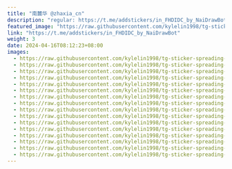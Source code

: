 ```yaml
---
title: "南麓华 @zhaxia_cn"
description: "regular: https://t.me/addstickers/in_FHDIDC_by_NaiDrawBot"
featured_image: "https://raw.githubusercontent.com/kylelin1998/tg-sticker-spreading-worldwide-images/main/img/2aa8b8a7-6675-4fcc-ac71-ffb6e71603ce.jpg"
link: "https://t.me/addstickers/in_FHDIDC_by_NaiDrawBot"
weight: 3
date: 2024-04-16T08:12:23+08:00
images:
  - https://raw.githubusercontent.com/kylelin1998/tg-sticker-spreading-worldwide-images/main/img/2aa8b8a7-6675-4fcc-ac71-ffb6e71603ce.jpg
  - https://raw.githubusercontent.com/kylelin1998/tg-sticker-spreading-worldwide-images/main/img/98fabfd7-61c3-4178-9d3f-f4e8e4958277.jpg
  - https://raw.githubusercontent.com/kylelin1998/tg-sticker-spreading-worldwide-images/main/img/a30a3292-083e-4554-a45e-02766135df5b.jpg
  - https://raw.githubusercontent.com/kylelin1998/tg-sticker-spreading-worldwide-images/main/img/1a088d52-a549-4c87-a52c-4fad0683ffc1.jpg
  - https://raw.githubusercontent.com/kylelin1998/tg-sticker-spreading-worldwide-images/main/img/04905dde-7c78-4a4b-86d4-29870bbc8324.jpg
  - https://raw.githubusercontent.com/kylelin1998/tg-sticker-spreading-worldwide-images/main/img/61a7b544-210b-4189-b913-7a78c01aac92.jpg
  - https://raw.githubusercontent.com/kylelin1998/tg-sticker-spreading-worldwide-images/main/img/6cc429e9-fce6-4f41-b82a-8814c8199762.jpg
  - https://raw.githubusercontent.com/kylelin1998/tg-sticker-spreading-worldwide-images/main/img/f961e6ac-4873-4106-b980-5164e2c7220b.jpg
  - https://raw.githubusercontent.com/kylelin1998/tg-sticker-spreading-worldwide-images/main/img/e0a0456c-9863-4c82-a36e-fac07154a080.jpg
  - https://raw.githubusercontent.com/kylelin1998/tg-sticker-spreading-worldwide-images/main/img/62186786-e483-49d6-a77e-17b8c9fd2bd2.jpg
  - https://raw.githubusercontent.com/kylelin1998/tg-sticker-spreading-worldwide-images/main/img/96024dfd-6023-44a3-9cd2-831767fe9eab.jpg
  - https://raw.githubusercontent.com/kylelin1998/tg-sticker-spreading-worldwide-images/main/img/9586284b-640d-4c47-86f8-e7d5f0a701e0.jpg
  - https://raw.githubusercontent.com/kylelin1998/tg-sticker-spreading-worldwide-images/main/img/109a1530-5c00-485e-904e-df5e8cded8c3.jpg
  - https://raw.githubusercontent.com/kylelin1998/tg-sticker-spreading-worldwide-images/main/img/74e0e4d4-076c-4015-ba6a-d0bddb5017a0.jpg
  - https://raw.githubusercontent.com/kylelin1998/tg-sticker-spreading-worldwide-images/main/img/d7e5edbc-1937-4fa7-b20a-80af63b8118b.jpg
  - https://raw.githubusercontent.com/kylelin1998/tg-sticker-spreading-worldwide-images/main/img/47394115-9950-4d47-aba7-9ffbd0be8d82.jpg
---
```


